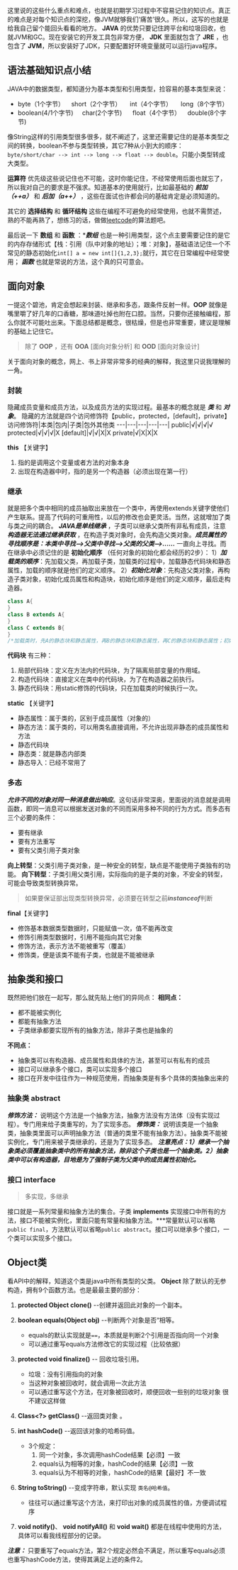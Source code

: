 这里说的这些什么重点和难点，也就是初期学习过程中不容易记住的知识点。真正的难点是对每个知识点的深挖，像JVM就够我们‘痛苦’很久。所以，这写的也就是给我自己留个能回头看看的地方。
**JAVA** 的优势只要记住跨平台和垃圾回收，也就JVM和GC。现在安装它的开发工具包非常方便， **JDK** 里面就包含了 **JRE** ，也包含了 **JVM**，所以安装好了JDK，只要配置好环境变量就可以运行java程序。
## 语法基础知识点小结
JAVA中的数据类型，都知道分为基本类型和引用类型，捡容易的基本类型来说：
* byte（1个字节）&nbsp;&nbsp;&nbsp;&nbsp;short（2个字节） &nbsp;&nbsp;&nbsp;&nbsp;int（4个字节）&nbsp;&nbsp;&nbsp;&nbsp;  long（8个字节）
* boolean(4/1个字节) &nbsp;&nbsp;&nbsp;&nbsp;char(2个字节)  &nbsp;&nbsp;&nbsp;&nbsp; float（4个字节）&nbsp;&nbsp;&nbsp;&nbsp;double(8个字节)

像String这样的引用类型很多很多，就不阐述了，这里还需要记住的是基本类型之间的转换，boolean不参与类型转换，其它7种从小到大的顺序：`byte/short/char --> int --> long --> float --> double`。只能小类型转成大类型。

**运算符** 优先级这些说记住也不可能，这时你能记住，不经常使用后面也就忘了，所以我对自己的要求是不强求。知道基本的使用就行，比如最基础的 ***前加（++a）*** 和 ***后加（a++）*** ，这些在面试也许都会问的基础肯定是必须知道的。

其它的 **选择结构** 和 **循环结构** 这些在编程不可避免的经常使用，也就不需赘述，熟的不能再熟了，想练习的话，做做[leetcode](https://leetcode.com/)的算法题吧。

最后说一下 **数组** 和 **函数** ：****数组*** 也是一种引用类型，这个点主要需要记住的是它的内存存储形式【栈：引用（队中对象的地址）；堆：对象】，基础语法记住一个不常见的静态初始化`int[] a = new int[]{1,2,3};`就行，其它在日常编程中经常使用； ***函数*** 也就是常说的方法，这个真的只可意会。

## 面向对象
一提这个碧池，肯定会想起来封装、继承和多态，跟条件反射一样。**OOP** 就像是嘴里嚼了好几年的口香糖，那味道吐掉也附在口腔。当然，只要你还接触编程，那么你就不可能吐出来。下面总结都是概念，很枯燥，但是也非常重要，建议是理解的基础上记住它。

> 除了 **OOP** ，还有 **OOA** [面向对象分析] 和 **OOD** [面向对象设计]

关于面向对象的概念，网上、书上非常非常多的经典的解释，我这里只说我理解的一角。
### 封装
隐藏成员变量和成员方法，以及成员方法的实现过程。最基本的概念就是 ***类*** 和 ***对象***。
隐藏的方法就是四个访问修饰符【public，protected，[default]，private】
访问修饰符|本类|包内|子类|包外其他类
---|---|---|---|---|
public|√|√|√|√
protected|√|√|√|X
[default]|√|√|X|X
private|√|X|X|X

**this** 【关键字】
1. 指的是调用这个变量或者方法的对象本身
2. 出现在构造器中时，指的是另一个构造器（必须出现在第一行）

### 继承
就是把多个类中相同的成员抽取出来放在一个类中，再使用extends关键字使他们产生联系。提高了代码的可重用性，以后的修改也会更灵活。当然，这就增加了类与类之间的耦合。 ***JAVA是单线继承*** ，子类可以继承父类所有非私有成员，注意 ***构造器无法通过继承获取*** ，在构造子类对象时，会先构造父类对象。***成员属性的寻找顺序是：本类中寻找-->父类中寻找-->父类的父类-->......*** 一直向上寻找。而在继承中必须记住的是 **初始化顺序** （任何对象的初始化都会经历的2步）：
1）***加载类的顺序***：先加载父类，再加载子类，加载类的过程中，加载静态代码块和静态属性，加载的顺序就是他们的定义顺序。
2）***初始化对象***：先构造父类对象，再构造子类对象，初始化成员属性和构造块，初始化顺序是他们的定义顺序，最后走构造器。

```java
class A{	
}
class B extends A{	
}
class C extends B{	
}
/*加载类时，先A的静态块和静态属性，再B的静态块和静态属性，再C的静态块和静态属性；初始化对象时，先A的成员属性和构造块，再A的构造器；然后是B的成员属性和构造块，再B的构造器；最后C的成员属性和构造块，然后C的构造器*/
```

**代码块** 有三种：
1. 局部代码块：定义在方法内的代码块，为了隔离局部变量的作用域。
2. 构造代码块：直接定义在类中的代码块，为了在构造器之前执行。
3. 静态代码块：用static修饰的代码块，只在加载类的时候执行一次。

**static** 【关键字】
* 静态属性：属于类的，区别于成员属性（对象的）
* 静态方法：属于类的，可以用类名直接调用，不允许出现非静态的成员属性和方法
* 静态代码块
* 静态类：就是静态内部类
* 静态导入：已经不常用了

### 多态
***允许不同的对象对同一种消息做出响应***。这句话非常深奥，里面说的消息就是调用函数，即同一消息可以根据发送对象的不同而采用多种不同的行为方式。而多态有三个必要的条件：
* 要有继承
* 要有方法重写
* 要有父类引用子类对象

**向上转型**：父类引用子类对象，是一种安全的转型，缺点是不能使用子类独有的功能。
**向下转型**：子类引用父类引用，实际指向的是子类的对象，不安全的转型，可能会导致类型转换异常。

> 如果要保证部出现类型转换异常，必须要在转型之前***instanceof***判断

**final**【关键字】
* 修饰基本数据类型数据时，只能赋值一次，值不能再改变
* 修饰引用类型数据时，引用不能指向其它对象
* 修饰方法，表示方法不能被重写（覆盖）
* 修饰类，便是该类不能有子类，也就是不能被继承


## 抽象类和接口
既然把他们放在一起写，那么就先贴上他们的异同点：
**相同点：**
* 都不能被实例化
* 都能有抽象方法
* 子类继承都要实现所有的抽象方法，除非子类也是抽象的

**不同点：**
* 抽象类可以有构造器、成员属性和具体的方法，甚至可以有私有的成员
* 接口可以继承多个接口，类可以实现多个接口
* 接口在开发中往往作为一种规范使用，而抽象类是有多个具体的类抽象出来的


### 抽象类 abstract
***修饰方法：*** 说明这个方法是一个抽象方法，抽象方法没有方法体（没有实现过程）。专门用来给子类重写的，为了实现多态。
***修饰类：*** 说明该类是一个抽象类，抽象类里面可以声明抽象方法（普通的类里不能有抽象方法）。抽象类不能被实例化，专门用来被子类继承的，还是为了实现多态。
***注意亮点：1）继承一个抽象类必须覆盖抽象类中的所有抽象方法，除非这个子类也是一个抽象类。2）抽象类中可以有构造器，目地是为了强制子类为父类中的成员属性初始化。***


### 接口 interface

>多实现，多继承

接口就是一系列常量和抽象方法的集合。子类 **implements** 实现接口中所有的方法，接口不能被实例化，里面只能有常量和抽象方法。***常量默认可以省略`public final`，方法默认可以省略`public abstract`。接口可以继承多个接口，一个类可以实现多个接口。


## Object类
看API中的解释，知道这个类是java中所有类型的父类。 **Object** 除了默认的无参构造，拥有9个函数方法。也是最最主要的部分：
 1. **protected Object clone()**  --创建并返回此对象的一个副本。
 2. **boolean equals(Object obj)** --判断两个对象是否“相等。
	   - equals的默认实现就是`==`，本质就是判断2个引用是否指向同一个对象
	   - 可以通过重写equals方法修改它的实现过程（比较依据）
 3. **protected void finalize()** -- 回收垃圾引用。
    - 垃圾：没有引用指向的对象
    - 当这种对象被回收时，就会调用一次此方法
    - 可以通过重写这个方法，在对象被回收时，顺便回收一些别的垃圾对象
	很不建议这样做
 4. **Class<?> getClass()** --返回类对象 。
 5. **int hashCode()** --返回该对象的哈希码值。
    - 3个规定：
	    1. 同一个对象，多次调用hashCode结果【必须】一致
    	2. equals认为相等的对象，hashCode的结果【必须】一致
    	3. equals认为不相等的对象，hashCode的结果【最好】不一致

 6. **String toString()** --变成字符串，默认实现 `类名@哈希值`。
    - 往往可以通过重写这个方法，来打印出对象的成员属性的值，方便调试程序

 7. **void notify()**、 **void notifyAll()** 和 **void wait()** 都是在线程中使用的方法，具体可以看我线程部分的记录。

***注意：*** 只要重写了equals方法，第2个规定必然会不满足，所以重写equals必须也重写hashCode方法，使得其满足上述的条件2。
